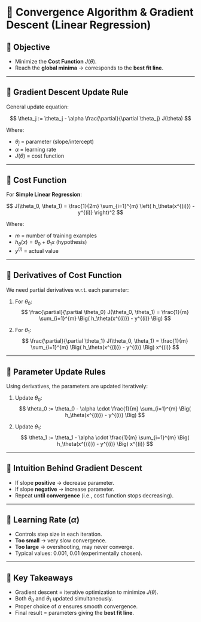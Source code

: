 # 📘 Convergence Algorithm & Gradient Descent (Linear Regression)

## 🔹 Objective
- Minimize the **Cost Function** $J(\theta)$.  
- Reach the **global minima** → corresponds to the **best fit line**.  

---

## 🔹 Gradient Descent Update Rule
General update equation:

$$
\theta_j := \theta_j - \alpha \frac{\partial}{\partial \theta_j} J(\theta)
$$

Where:
- $\theta_j$ = parameter (slope/intercept)  
- $\alpha$ = learning rate  
- $J(\theta)$ = cost function  

---

## 🔹 Cost Function
For **Simple Linear Regression**:

$$
J(\theta_0, \theta_1) = \frac{1}{2m} \sum_{i=1}^{m} \left( h_\theta(x^{(i)}) - y^{(i)} \right)^2
$$

Where:
- $m$ = number of training examples  
- $h_\theta(x) = \theta_0 + \theta_1 x$ (hypothesis)  
- $y^{(i)}$ = actual value  

---

## 🔹 Derivatives of Cost Function
We need partial derivatives w.r.t. each parameter:

1. For $\theta_0$:
$$
\frac{\partial}{\partial \theta_0} J(\theta_0, \theta_1) = \frac{1}{m} \sum_{i=1}^{m} \Big( h_\theta(x^{(i)}) - y^{(i)} \Big)
$$

2. For $\theta_1$:
$$
\frac{\partial}{\partial \theta_1} J(\theta_0, \theta_1) = \frac{1}{m} \sum_{i=1}^{m} \Big( h_\theta(x^{(i)}) - y^{(i)} \Big) x^{(i)}
$$

---

## 🔹 Parameter Update Rules
Using derivatives, the parameters are updated iteratively:

1. Update $\theta_0$:
$$
\theta_0 := \theta_0 - \alpha \cdot \frac{1}{m} \sum_{i=1}^{m} \Big( h_\theta(x^{(i)}) - y^{(i)} \Big)
$$

2. Update $\theta_1$:
$$
\theta_1 := \theta_1 - \alpha \cdot \frac{1}{m} \sum_{i=1}^{m} \Big( h_\theta(x^{(i)}) - y^{(i)} \Big) x^{(i)}
$$

---

## 🔹 Intuition Behind Gradient Descent
- If slope **positive** → decrease parameter.  
- If slope **negative** → increase parameter.  
- Repeat **until convergence** (i.e., cost function stops decreasing).  

---

## 🔹 Learning Rate ($\alpha$)
- Controls step size in each iteration.  
- **Too small** → very slow convergence.  
- **Too large** → overshooting, may never converge.  
- Typical values: $0.001$, $0.01$ (experimentally chosen).  

---

## 🔹 Key Takeaways
- Gradient descent = iterative optimization to minimize $J(\theta)$.  
- Both $\theta_0$ and $\theta_1$ updated simultaneously.  
- Proper choice of $\alpha$ ensures smooth convergence.  
- Final result = parameters giving the **best fit line**.  
